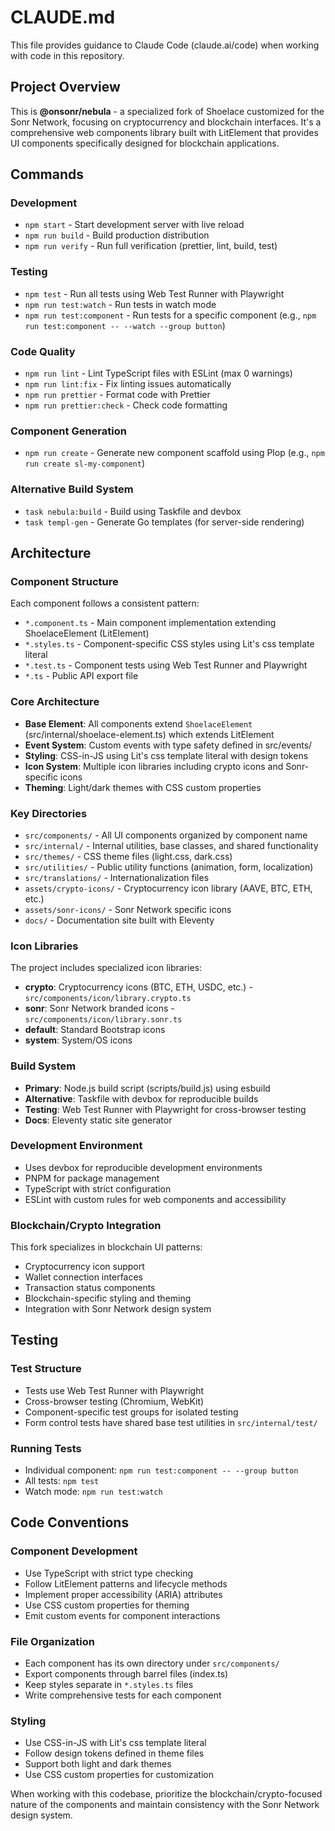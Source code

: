 # CLAUDE.md

This file provides guidance to Claude Code (claude.ai/code) when working with code in this repository.

## Project Overview

This is **@onsonr/nebula** - a specialized fork of Shoelace customized for the Sonr Network, focusing on cryptocurrency and blockchain interfaces. It's a comprehensive web components library built with LitElement that provides UI components specifically designed for blockchain applications.

## Commands

### Development

- `npm start` - Start development server with live reload
- `npm run build` - Build production distribution
- `npm run verify` - Run full verification (prettier, lint, build, test)

### Testing

- `npm test` - Run all tests using Web Test Runner with Playwright
- `npm run test:watch` - Run tests in watch mode
- `npm run test:component` - Run tests for a specific component (e.g., `npm run test:component -- --watch --group button`)

### Code Quality

- `npm run lint` - Lint TypeScript files with ESLint (max 0 warnings)
- `npm run lint:fix` - Fix linting issues automatically
- `npm run prettier` - Format code with Prettier
- `npm run prettier:check` - Check code formatting

### Component Generation

- `npm run create` - Generate new component scaffold using Plop (e.g., `npm run create sl-my-component`)

### Alternative Build System

- `task nebula:build` - Build using Taskfile and devbox
- `task templ-gen` - Generate Go templates (for server-side rendering)

## Architecture

### Component Structure

Each component follows a consistent pattern:

- `*.component.ts` - Main component implementation extending ShoelaceElement (LitElement)
- `*.styles.ts` - Component-specific CSS styles using Lit's css template literal
- `*.test.ts` - Component tests using Web Test Runner and Playwright
- `*.ts` - Public API export file

### Core Architecture

- **Base Element**: All components extend `ShoelaceElement` (src/internal/shoelace-element.ts) which extends LitElement
- **Event System**: Custom events with type safety defined in src/events/
- **Styling**: CSS-in-JS using Lit's css template literal with design tokens
- **Icon System**: Multiple icon libraries including crypto icons and Sonr-specific icons
- **Theming**: Light/dark themes with CSS custom properties

### Key Directories

- `src/components/` - All UI components organized by component name
- `src/internal/` - Internal utilities, base classes, and shared functionality
- `src/themes/` - CSS theme files (light.css, dark.css)
- `src/utilities/` - Public utility functions (animation, form, localization)
- `src/translations/` - Internationalization files
- `assets/crypto-icons/` - Cryptocurrency icon library (AAVE, BTC, ETH, etc.)
- `assets/sonr-icons/` - Sonr Network specific icons
- `docs/` - Documentation site built with Eleventy

### Icon Libraries

The project includes specialized icon libraries:

- **crypto**: Cryptocurrency icons (BTC, ETH, USDC, etc.) - `src/components/icon/library.crypto.ts`
- **sonr**: Sonr Network branded icons - `src/components/icon/library.sonr.ts`
- **default**: Standard Bootstrap icons
- **system**: System/OS icons

### Build System

- **Primary**: Node.js build script (scripts/build.js) using esbuild
- **Alternative**: Taskfile with devbox for reproducible builds
- **Testing**: Web Test Runner with Playwright for cross-browser testing
- **Docs**: Eleventy static site generator

### Development Environment

- Uses devbox for reproducible development environments
- PNPM for package management
- TypeScript with strict configuration
- ESLint with custom rules for web components and accessibility

### Blockchain/Crypto Integration

This fork specializes in blockchain UI patterns:

- Cryptocurrency icon support
- Wallet connection interfaces
- Transaction status components
- Blockchain-specific styling and theming
- Integration with Sonr Network design system

## Testing

### Test Structure

- Tests use Web Test Runner with Playwright
- Cross-browser testing (Chromium, WebKit)
- Component-specific test groups for isolated testing
- Form control tests have shared base test utilities in `src/internal/test/`

### Running Tests

- Individual component: `npm run test:component -- --group button`
- All tests: `npm test`
- Watch mode: `npm run test:watch`

## Code Conventions

### Component Development

- Use TypeScript with strict type checking
- Follow LitElement patterns and lifecycle methods
- Implement proper accessibility (ARIA) attributes
- Use CSS custom properties for theming
- Emit custom events for component interactions

### File Organization

- Each component has its own directory under `src/components/`
- Export components through barrel files (index.ts)
- Keep styles separate in `*.styles.ts` files
- Write comprehensive tests for each component

### Styling

- Use CSS-in-JS with Lit's css template literal
- Follow design tokens defined in theme files
- Support both light and dark themes
- Use CSS custom properties for customization

When working with this codebase, prioritize the blockchain/crypto-focused nature of the components and maintain consistency with the Sonr Network design system.
